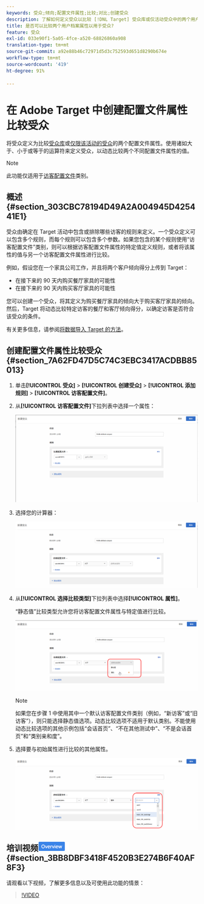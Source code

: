 ```yaml
---
keywords: 受众;倾向;配置文件属性;比较;对比;创建受众
description: 了解如何定义受众以比较 [!DNL Target] 受众库或仅活动受众中的两个用户档案属性。
title: 是否可以比较两个用户档案属性以用于受众?
feature: 受众
exl-id: 033e90f1-5a05-4fce-a520-68826860a908
translation-type: tm+mt
source-git-commit: a92e88b46c72971d5d3c752593d651d8290b674e
workflow-type: tm+mt
source-wordcount: '419'
ht-degree: 91%

---
```


# 在 Adobe Target 中创建配置文件属性比较受众

将受众定义为比较[受众库](/help/c-target/c-audiences/audiences.md)或[仅限该活动的受众](/help/c-target/creating-activity-only-audience.md)的两个配置文件属性。使用诸如大于、小于或等于的运算符来定义受众，以动态比较两个不同配置文件属性的值。

>[!NOTE]
>
>此功能仅适用于[访客配置文件](/help/c-target/c-audiences/c-target-rules/visitor-profile.md#concept_E972690B9A4C4372A34229FA37EDA38E)类别。

## 概述 {#section_303CBC78194D49A2A004945D425441E1}

受众由确定在 Target 活动中包含或排除哪些访客的规则来定义。一个受众定义可以包含多个规则，而每个规则可以包含多个参数。如果您包含的某个规则使用“访客配置文件”类别，则可以根据访客配置文件属性的特定值定义规则，或者将该属性的值与另一个访客配置文件属性进行比较。

例如，假设您在一个家具公司工作，并且将两个客户倾向得分上传到 Target：

* 在接下来的 90 天内购买餐厅家具的可能性
* 在接下来的 90 天内购买客厅家具的可能性

您可以创建一个受众，将其定义为购买餐厅家具的倾向大于购买客厅家具的倾向。然后，Target 将动态比较特定访客的餐厅和客厅倾向得分，以确定访客是否符合该受众的条件。

有关更多信息，请参阅[将数据导入 Target 的方法](/help/c-implementing-target/c-considerations-before-you-implement-target/c-methods-to-get-data-into-target/methods-to-get-data-into-target.md#concept_0069C0EFB56C4700BB33F2F35C2B9B17)。

## 创建配置文件属性比较受众 {#section_7A62FD47D5C74C3EBC3417ACDBB85013}

1. 单击&#x200B;**[!UICONTROL 受众]** > **[!UICONTROL 创建受众]** > **[!UICONTROL 添加规则]** > **[!UICONTROL 访客配置文件]**。
1. 从&#x200B;**[!UICONTROL 访客配置文件]**&#x200B;下拉列表中选择一个属性：

   ![倾向得分 1](assets/propensity_score_1.png)

1. 选择您的计算器：

   ![倾向得分 2](assets/propensity_score_2.png)

1. 从&#x200B;**[!UICONTROL 选择比较类型]**&#x200B;下拉列表中选择&#x200B;**[!UICONTROL 属性]**。

   “静态值”比较类型允许您将访客配置文件属性与特定值进行比较。

   ![倾向得分 3](assets/propensity_score_3.png)

   >[!NOTE]
   >
   >如果您在步骤 1 中使用其中一个默认访客配置文件类别（例如，“新访客”或“旧访客”），则只能选择静态值选项。动态比较选项不适用于默认类别。不能使用动态比较选项的其他示例包括“会话首页”、“不在其他测试中”、“不是会话首页”和“类别亲和度”。

1. 选择要与初始属性进行比较的其他属性。

   ![](assets/propensity_score_4.png)

## 培训视频![概述徽章](/help/assets/overview.png) {#section_3BB8DBF3418F4520B3E274B6F40AF8F3}

请观看以下视频，了解更多信息以及可使用此功能的情景：

>[!VIDEO](https://video.tv.adobe.com/v/23218/)
